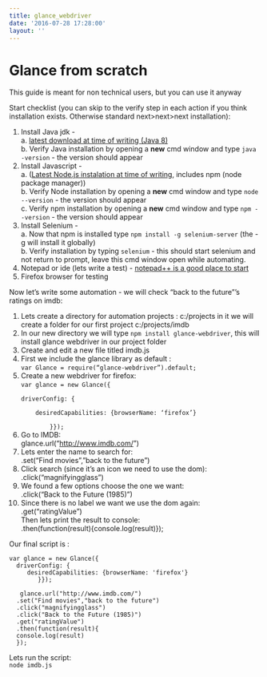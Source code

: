 ```yaml
---
title: glance_webdriver
date: '2016-07-28 17:28:00'
layout: ''
---
```

<html><head></head><body>
<h1 id="glance-from-scratch">Glance from scratch</h1>

<p>This guide is meant  for non technical users, but you can use it anyway</p>

<p>Start checklist (you can skip to the verify step in each action if you think installation exists. Otherwise standard next&gt;next&gt;next installation):</p>

<ol>
<li>Install Java jdk - <br>
a.  <a href="http://www.oracle.com/technetwork/java/javase/downloads/jdk8-downloads-2133151.html">latest download at time of writing  (Java 8)</a> <br>
b. Verify Java installation by opening a <strong>new</strong> cmd window and type <code>java -version</code> - the version should appear</li>
<li>Install Javascript - <br>
a. (<a href="https://nodejs.org/dist/v4.4.5/node-v4.4.5-x64.msi">Latest Node.js instalation at time of writing</a>,   includes npm (node package manager)) <br>
b. Verify Node installation by opening a <strong>new</strong> cmd window and type <code>node --version</code> - the version should appear <br>
c. Verify npm installation by opening a <strong>new</strong> cmd window and type <code>npm --version</code> - the version should appear</li>
<li>Install Selenium - <br>
a. Now that npm is installed type <code>npm install -g selenium-server</code> (the -g will install it globally) <br>
b. Verify installation by typing <code>selenium</code> - this should start selenium and not return to prompt, leave this cmd window open while automating.</li>
<li>Notepad or ide (lets write a test) - <a href="https://notepad-plus-plus.org/download/">notepad++ is a good place to start</a></li>
<li>Firefox browser for testing</li>
</ol>

<p>Now let’s write some automation - we will check “back to the future”’s ratings on imdb:</p>

<ol>
<li>Lets create a directory for  automation projects : c:/projects in it we will create a folder for our first project c:/projects/imdb</li>
<li>In our new directory  we will type <code>npm install glance-webdriver</code>, this will install glance webdriver in our project folder</li>
<li>Create and edit a new file titled imdb.js</li>
<li>First we include the glance library as default : <br>
<code>var Glance = require(“glance-webdriver”).default;</code></li>
<li>Create a new webdriver for firefox: <br>
<code>var glance = new Glance({ <br>
driverConfig: { <br>
    desiredCapabilities: {browserName: ‘firefox’} <br>
        }});</code></li>
<li>Go to IMDB: <br>
glance.url(“<a href="http://www.imdb.com/">http://www.imdb.com/</a>”)</li>
<li>Lets enter the name to search for: <br>
.set(“Find movies”,”back to the future”)</li>
<li>Click search (since it’s an icon we need to use the dom): <br>
.click(“magnifyingglass”)</li>
<li>We found a few options choose the one we want: <br>
.click(“Back to the Future (1985)”)</li>
<li>Since there is no label we want we use the dom again: <br>
.get(“ratingValue”) <br>
Then lets print the result to console: <br>
.then(function(result){console.log(result)});</li>
</ol>

<p>Our final script is :</p>



<pre class="prettyprint"><code class="language-var Glance = require( hljs actionscript"><span class="hljs-keyword">var</span> glance = <span class="hljs-keyword">new</span> Glance({
  driverConfig: {
     desiredCapabilities: {browserName: <span class="hljs-string">'firefox'</span>}
        }});

   glance.url(<span class="hljs-string">"http://www.imdb.com/"</span>)
  .<span class="hljs-keyword">set</span>(<span class="hljs-string">"Find movies"</span>,<span class="hljs-string">"back to the future"</span>)
  .click(<span class="hljs-string">"magnifyingglass"</span>)
  .click(<span class="hljs-string">"Back to the Future (1985)"</span>)
  .<span class="hljs-keyword">get</span>(<span class="hljs-string">"ratingValue"</span>)
  .then(<span class="hljs-function"><span class="hljs-keyword">function</span><span class="hljs-params">(result)</span>{</span>
  console.log(result)
  });</code></pre>

<p>Lets run the script: <br>
<code>node imdb.js</code></p>

</body></html>